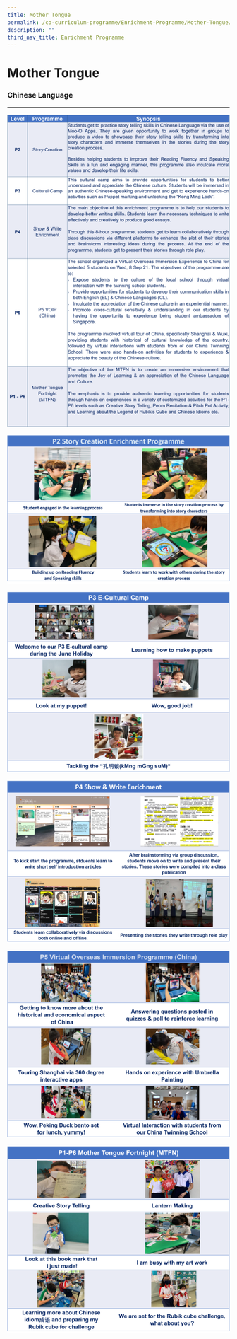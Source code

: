 ```yaml
---
title: Mother Tongue
permalink: /co-curriculum-programme/Enrichment-Programme/Mother-Tongue/permalink/
description: ""
third_nav_title: Enrichment Programme
---
```

Mother Tongue
=============

### **Chinese Language**
--------------------

![](/images/Chinese.png)

![](/images/Chinese2.png)

![](/images/Chinese3.png)

![](/images/Chinese4.png)

![](/images/Chinese5.png)

![](/images/Chinese6.png)